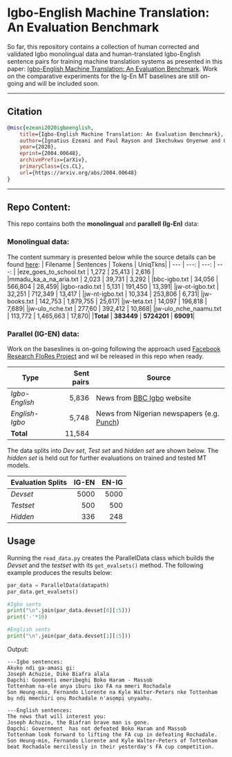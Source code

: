 # Igbo-English Machine Translation: An Evaluation Benchmark

So far, this repository contains a collection of human corrected and validated Igbo monolingual data and human-translated Igbo-English sentence pairs for training machine translation systems as presented in this paper:
[Igbo-English Machine Translation: An Evaluation Benchmark](https://arxiv.org/abs/2004.00648). Work on the comparative experiments for the Ig-En MT baselines are still on-going and will be included soon. 

---
## Citation
```bibtex
@misc{ezeani2020igboenglish,
    title={Igbo-English Machine Translation: An Evaluation Benchmark},
    author={Ignatius Ezeani and Paul Rayson and Ikechukwu Onyenwe and Chinedu Uchechukwu and Mark Hepple},
    year={2020},
    eprint={2004.00648},
    archivePrefix={arXiv},
    primaryClass={cs.CL},
    url={https://arxiv.org/abs/2004.00648}
}
```
---
## Repo Content:
This repo contains both the **monolingual** and **parallell (Ig-En)** data:
### Monolingual data:
The content summary is presented below while the source details can be found [here](https://github.com/IgnatiusEzeani/IGBONLP/tree/master/ig_monoling):
| Filename | Sentences | Tokens | UniqTkns|
| --- |  ---: | ---: | ---: |
|eze_goes_to_school.txt | 1,272 | 25,413 | 2,616 |
|mmadu_ka_a_na_aria.txt | 2,023 | 39,731 | 3,292 |
|bbc-igbo.txt | 34,056 | 566,804 | 28,459|
|igbo-radio.txt | 5,131 | 191,450 | 13,391|
|jw-ot-igbo.txt | 32,251 | 712,349 | 13,417 |
|jw-nt-igbo.txt | 10,334 | 253,806 | 6,731|
|jw-books.txt | 142,753 | 1,879,755 | 25,617|
|jw-teta.txt | 14,097 | 196,818 | 7,689|
|jw-ulo_nche.txt | 277,60 | 392,412 | 10,868|
|jw-ulo_nche_naamu.txt | 113,772 | 1,465,663 | 17,870|
|**Total** | **383449** | **5724201** | **69091**|

### Parallel (IG-EN) data:


Work on the baseslines is on-going following the approach used [Facebook Research FloRes Project](https://github.com/facebookresearch/flores) and wil be released in this repo when ready.

<!-- Code to reproduce the baselines is available at: https://github.com/facebookresearch/flores -->
<!--
V1 - Submitted: 1 Apr 2020

+ Languages included: Sinhalese<>English, Nepali <> English.
+ Initial Sinhalese to English and Nepali to English sets that pass quality thresholds.
Fluency rating > 3.0/5.0 , Translation rating > 70.0/100.0
+ Translations with multiple references have been merged as additional training examples.
+ Direct and reverse translations are mixed at approx. 50%.
+ Merging several references as test examples.
+ The sets are as follows:
-->

|Type| Sent pairs | Source |
|---|---:|---|
*Igbo-English* | 5,836 | News from [BBC Igbo](https://www.bbc.com/igbo) website
*English-Igbo* | 5,748 | News from Nigerian newspapers (e.g. [Punch](https://punchng.com/))
**Total** | 11,584 |

The data splits into *Dev set*, *Test set* and *hidden set* are shown below. The *hidden set* is held out for further evaluations on trained and tested MT models. 

|Evaluation Splits | IG-EN | EN-IG |
|---|---:|---:|
*Devset* | 5000 | 5000 |
*Testset* | 500 | 500 |
*Hidden* | 336 | 248 |

## Usage
Running the `read_data.py` creates the ParallelData class which builds the *Devset* and the *testset* with its `get_evalsets()` method. The following example produces the results below:

```python
par_data = ParallelData(datapath)
par_data.get_evalsets()

#Igbo sents
print("\n".join(par_data.devset[0][:5]))
print('-'*10)

#English sents
print("\n".join(par_data.devset[1][:5]))
```
Output:
```
---Igbo sentences:
Akụkọ ndị ga-amasị gị:
Joseph Achuzie, Dike Biafra alala
Dapchi: Gọọmenti emeribeghị Boko Haram - Massob
Tottenham na-ele anya iburu iko FA na mmeri Rochadale
Son Heung-min, Fernando Llorente na Kyle Walter-Peters nke Tottenham bụ ndị mmechiri ọnụ Rochadale n'asọmpị ụnyaahụ.

---English sentences:
The news that will interest you:
Joseph Achuzie, the Biafran brave man is gone.
Dapchi: Government  has not defeated Boko Haram and Massob
Tottenham look forward to lifting the FA cup in defeating Rochadale.
Son Heung-min, Fernando Llorente and Kyle Walter-Peters of Tottenham beat Rochadale mercilessly in their yesterday's FA cup competition.
```
